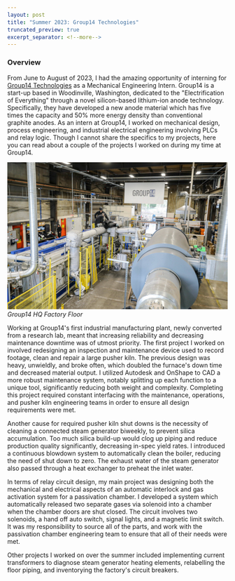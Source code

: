 ```yaml
---
layout: post
title: "Summer 2023: Group14 Technologies"
truncated_preview: true
excerpt_separator: <!--more-->
---
```

### Overview

From June to August of 2023, I had the amazing opportunity of interning for [Group14 Technologies](https://group14.technology/en/) as a Mechanical Engineering Intern. Group14 is a start-up based in Woodinville, Washington, dedicated to the "Electrification of Everything" through a novel silicon-based lithium-ion anode technology. Specifically, they have developed a new anode material which has five times the capacity and 50% more energy density than conventional graphite anodes. As an intern at Group14, I worked on mechanical design, process engineering, and industrial electrical engineering involving PLCs and relay logic. Though I cannot share the specifics to my projects, here you can read about a couple of the projects I worked on during my time at Group14. 

![Group14](/group14.jpeg)
*Group14 HQ Factory Floor*

<!--more-->

Working at Group14's first industrial manufacturing plant, newly converted from a research lab, meant that increasing reliability and decreasing maintenance downtime was of utmost priority. The first project I worked on involved redesigning an inspection and maintenance device used to record footage, clean and repair a large pusher kiln. The previous design was heavy, unwieldly, and broke often, which doubled the furnace's down time and decreased material output. I utilized Autodesk and OnShape to CAD a more robust maintenance system, notably splitting up each function to a unique tool, significantly reducing both weight and complexity. Completing this project required constant interfacing with the maintenance, operations, and pusher kiln engineering teams in order to ensure all design requirements were met. 

Another cause for required pusher kiln shut downs is the necessity of cleaning a connected steam generator biweekly, to prevent silica accumulation. Too much silica build-up would clog up piping and reduce production quality significantly, decreasing in-spec yield rates. I introduced a continuous blowdown system to automatically clean the boiler, reducing the need of shut down to zero. The exhaust water of the steam generator also passed through a heat exchanger to preheat the inlet water.

In terms of relay circuit design, my main project was designing both the mechanical and electrical aspects of an automatic interlock and gas activation system for a passivation chamber. I developed a system which automatically released two separate gases via solenoid into a chamber when the chamber doors are shut closed. The circuit involves two solenoids, a hand off auto switch, signal lights, and a magnetic limit switch. It was my responsibility to source all of the parts, and work with the passivation chamber engineering team to ensure that all of their needs were met. 

Other projects I worked on over the summer included implementing current transformers to diagnose steam generator heating elements, relabelling the floor piping, and inventorying the factory's circuit breakers.
